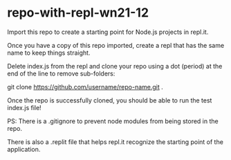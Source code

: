 # repo-with-repl-wn21-12

Import this repo to create a starting point for Node.js projects in repl.it.

Once you have a copy of this repo imported, create a repl that has the same name to keep things straight.

Delete index.js from the repl and clone your repo using a dot (period) at the end of the line to remove sub-folders:

git clone https://github.com/username/repo-name.git .

Once the repo is successfully cloned, you should be able to run the test index.js file!

PS: There is a .gitignore to prevent node modules from being stored in the repo.

There is also a .replit file that helps repl.it recognize the starting point of the application.
